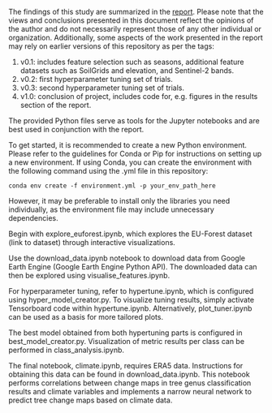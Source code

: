 The findings of this study are summarized in the [report](report/main.pdf). Please note that the views and conclusions presented in this document reflect the opinions of the author and do not necessarily represent those of any other individual or organization. Additionally, some aspects of the work presented in the report may rely on earlier versions of this repository as per the tags:

1. v0.1: includes feature selection such as seasons, additional feature datasets such as SoilGrids and elevation, and Sentinel-2 bands.
2. v0.2: first hyperparameter tuning set of trials.
3. v0.3: second hyperparameter tuning set of trials.
4. v1.0: conclusion of project, includes code for, e.g. figures in the results section of the report.

The provided Python files serve as tools for the Jupyter notebooks and are best used in conjunction with the report.

To get started, it is recommended to create a new Python environment. Please refer to the guidelines for Conda or Pip for instructions on setting up a new environment. If using Conda, you can create the environment with the following command using the .yml file in this repository:

```
conda env create -f environment.yml -p your_env_path_here
```

However, it may be preferable to install only the libraries you need individually, as the environment file may include unnecessary dependencies.

Begin with explore_euforest.ipynb, which explores the EU-Forest dataset (link to dataset) through interactive visualizations.

Use the download_data.ipynb notebook to download data from Google Earth Engine (Google Earth Engine Python API). The downloaded data can then be explored using visualise_features.ipynb.

For hyperparameter tuning, refer to hypertune.ipynb, which is configured using hyper_model_creator.py. To visualize tuning results, simply activate Tensorboard code within hypertune.ipynb. Alternatively, plot_tuner.ipynb can be used as a basis for more tailored plots. 

The best model obtained from both hypertuning parts is configured in best_model_creator.py. Visualization of metric results per class can be performed in class_analysis.ipynb.

The final notebook, climate.ipynb, requires ERA5 data. Instructions for obtaining this data can be found in download_data.ipynb. This notebook performs correlations between change maps in tree genus classification results and climate variables and implements a narrow neural network to predict tree change maps based on climate data.